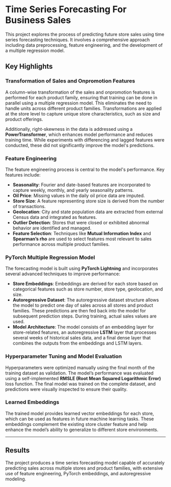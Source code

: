 
# Time Series Forecasting For Business Sales

This project explores the process of predicting future store sales using time series forecasting techniques. It involves a comprehensive approach including data preprocessing, feature engineering, and the development of a multiple regression model.

## Key Highlights

### Transformation of Sales and Onpromotion Features

A column-wise transformation of the sales and onpromotion features is performed for each product family, ensuring that training can be done in parallel using a multiple regression model. This eliminates the need to handle units across different product families. Transformations are applied at the store level to capture unique store characteristics, such as size and product offerings. 

Additionally, right-skewness in the data is addressed using a **PowerTransformer**, which enhances model performance and reduces training time. While experiments with differencing and lagged features were conducted, these did not significantly improve the model's predictions.

### Feature Engineering

The feature engineering process is central to the model's performance. Key features include:

- **Seasonality**: Fourier and date-based features are incorporated to capture weekly, monthly, and yearly seasonality patterns.
- **Oil Price**: Missing values in the daily oil price data are imputed.
- **Store Size**: A feature representing store size is derived from the number of transactions.
- **Geolocation**: City and state population data are extracted from external Census data and integrated as features.
- **Outlier Detection**: Stores that were closed or exhibited abnormal behavior are identified and managed.
- **Feature Selection**: Techniques like **Mutual Information Index** and **Spearman’s rho** are used to select features most relevant to sales performance across multiple product families.

### PyTorch Multiple Regression Model

The forecasting model is built using **PyTorch Lightning** and incorporates several advanced techniques to improve performance:

- **Store Embeddings**: Embeddings are derived for each store based on categorical features such as store number, store type, geolocation, and size.
- **Autoregressive Dataset**: The autoregressive dataset structure allows the model to predict one day of sales across all stores and product families. These predictions are then fed back into the model for subsequent prediction steps. During training, actual sales values are used.
- **Model Architecture**: The model consists of an embedding layer for store-related features, an autoregressive **LSTM** layer that processes several weeks of historical sales data, and a final dense layer that combines the outputs from the embeddings and LSTM layers.
  
### Hyperparameter Tuning and Model Evaluation

Hyperparameters were optimized manually using the final month of the training dataset as validation. The model’s performance was evaluated using a self-implemented **RMSLE (Root Mean Squared Logarithmic Error)** loss function. The final model was trained on the complete dataset, and predictions were visually inspected to ensure their quality.

### Learned Embeddings

The trained model provides learned vector embeddings for each store, which can be used as features in future machine learning tasks. These embeddings complement the existing store cluster feature and help enhance the model’s ability to generalize to different store environments.

---

## Results

The project produces a time series forecasting model capable of accurately predicting sales across multiple stores and product families, with extensive use of feature engineering, PyTorch embeddings, and autoregressive modeling.

